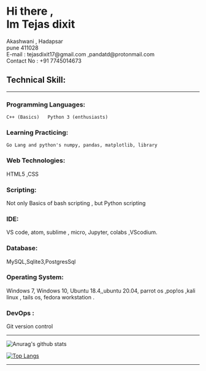 
# Hi there ,<br> Im Tejas dixit 
<p>Akashwani , Hadapsar<br> 
pune 411028<br>
E-mail : tejasdixit17@gmail.com ,pandatd@protonmail.com <br>
Contact No : +91 7745014673<br> </p>



## Technical Skill:
-----
### Programming Languages: 
    C++ (Basics)   Python 3 (enthusiasts)
### Learning Practicing: 
    Go Lang and python's numpy, pandas, matplotlib, library
### Web Technologies:
   HTML5 ,CSS 
### Scripting: 
   Not only Basics of bash scripting , but Python scripting
### IDE: 
   VS code, atom, sublime , micro, Jupyter, colabs ,VScodium.
### Database: 
   MySQL,Sqlite3,PostgresSql
### Operating System:  
   Windows 7, Windows 10, Ubuntu 18.4,,ubuntu 20.04, parrot os ,pop!os ,kali linux , tails os, fedora workstation .
### DevOps : 
   Git version control 
   
-------

![Anurag's github stats](https://github-readme-stats.vercel.app/api?username=pandatd&show_icons=true&theme=radical)
      
[![Top Langs](https://github-readme-stats.vercel.app/api/top-langs/?username=pandatd&layout=compact)](https://github.com/anuraghazra/github-readme-stats)

-----
